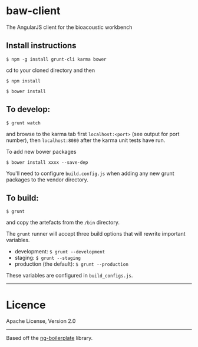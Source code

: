 baw-client
==========

The AngularJS client for the bioacoustic workbench


## Install instructions
	$ npm -g install grunt-cli karma bower

cd to your cloned directory and then

	$ npm install

	$ bower install

## To develop:

	$ grunt watch

and browse to the karma tab first `localhost:<port>` (see output for port number), then `localhost:8080` after the karma unit tests have run.

To add new bower packages

	$ bower install xxxx --save-dep

You'll need to configure `build.config.js` when adding any new grunt packages to the vendor directory.

## To build:

	$ grunt

and copy the artefacts from the `/bin` directory.


The `grunt` runner will accept three build options that will rewrite important variables.

 - development: `$ grunt --development`
 - staging: `$ grunt --staging`
 - production (the default): `$ grunt --production`

These variables are configured in `build_configs.js`.

---
# Licence
Apache License, Version 2.0

---

Based off the [ng-boilerplate](https://github.com/ngbp/ng-boilerplate) library.